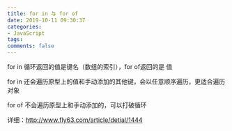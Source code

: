 ```yaml
---
title: for in 与 for of
date: 2019-10-11 09:30:37
categories:
- JavaScript
tags:
comments: false
---
```


for in  循环返回的值是键名（数组的索引），for of返回的是 值



for in 还会遍历原型上的值和手动添加的其他键，会以任意顺序遍历，更适合遍历对象



for of 不会遍历原型上和手动添加的，可以打破循环



详细：http://www.fly63.com/article/detial/1444
